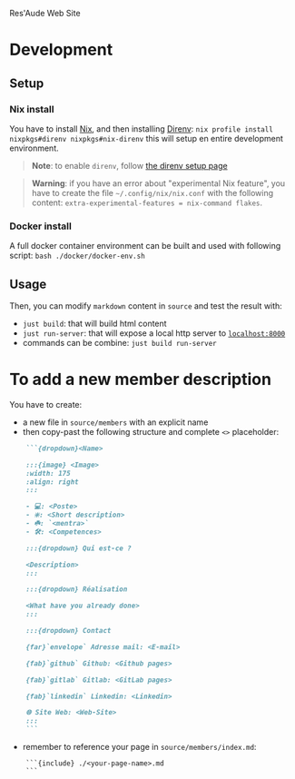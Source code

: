 Res'Aude Web Site

# Development

## Setup

### Nix install

You have to install [Nix](https://nixos.org/), and then installing  [Direnv](https://github.com/nix-community/nix-direnv): `nix profile install nixpkgs#direnv nixpkgs#nix-direnv`
this will setup en entire development environment.

> **__Note__**: to enable `direnv`, follow [the direnv setup page](https://direnv.net/docs/hook.html)

> **__Warning__**: if you have an error about "experimental Nix feature", you have to create the file `~/.config/nix/nix.conf` with the following content: `extra-experimental-features = nix-command flakes`.

### Docker install

A full docker container environment can be built and used with following script:
`bash ./docker/docker-env.sh`

## Usage

Then, you can modify `markdown` content in `source` and test the result with:
- `just build`: that will build html content
- `just run-server`: that will expose a local http server to [`localhost:8000`](http://localhost:8000)
- commands can be combine: `just build run-server`

# To add a new member description

You have to create:
- a new file in `source/members` with an explicit name
- then copy-past the following structure and complete `<>` placeholder:
```md
    ```{dropdown}<Name>

    :::{image} <Image>
    :width: 175
    :align: right
    :::

    - 💻: <Poste>
    - ❇️: <Short description>
    - ☘️: `<mentra>`
    - 🛠️: <Competences>

    :::{dropdown} Qui est-ce ?

    <Description>
    :::

    :::{dropdown} Réalisation

    <What have you already done>
    :::

    :::{dropdown} Contact

    {far}`envelope` Adresse mail: <E-mail>

    {fab}`github` Github: <Github pages>

    {fab}`gitlab` Gitlab: <GitLab pages>

    {fab}`linkedin` Linkedin: <Linkedin>

    🌐 Site Web: <Web-Site>
    :::
    ```
```
- remember to reference your page in `source/members/index.md`:
```
    ```{include} ./<your-page-name>.md
    ```
```

